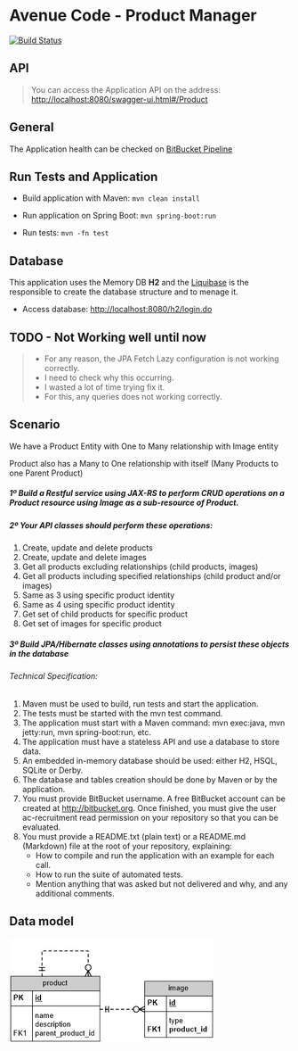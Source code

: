# Avenue Code - Product Manager

[![Build Status](https://travis-ci.org/marcopollivier/product-manager.svg?branch=master)](https://travis-ci.org/marcopollivier/product-manager)

## API

> You can access the Application API on the address: [http://localhost:8080/swagger-ui.html#/Product](http://localhost:8080/swagger-ui.html#/Product)

## General

The Application health can be checked on [BitBucket Pipeline](https://bitbucket.org/olliviermarco/avenuecode-product-manager/addon/pipelines/home#!/results)

## Run Tests and Application

- Build application with Maven: ```mvn clean install```

- Run application on Spring Boot: ```mvn spring-boot:run```

- Run tests: ```mvn -fn test```

## Database

This application uses the Memory DB **H2** and the [Liquibase](http://www.liquibase.org/) is the responsible to create the database structure and to menage it.

- Access database: [http://localhost:8080/h2/login.do](http://localhost:8080/h2/login.do)

## TODO - Not Working well until now

> - For any reason, the JPA Fetch Lazy configuration is not working correctly. 
> - I need to check why this occurring. 
> - I wasted a lot of time trying fix it. 
> - For this, any queries does not working correctly.

## Scenario

We have a Product Entity with One to Many relationship with Image entity

Product also has a Many to One relationship with itself (Many Products to one Parent Product) 

##### 1º Build a Restful service using JAX-RS to perform CRUD operations on a Product resource using Image as a sub-resource of Product.

##### 2º Your API classes should perform these operations:

1. Create, update and delete products
2. Create, update and delete images
3. Get all products excluding relationships (child products, images) 
4. Get all products including specified relationships (child product and/or images) 
5. Same as 3 using specific product identity 
6. Same as 4 using specific product identity 
7. Get set of child products for specific product 
8. Get set of images for specific product


##### 3º Build JPA/Hibernate classes using annotations to persist these objects in the database 

###### Technical Specification:

1. Maven must be used to build, run tests and start the application.
2. The tests must be started with the mvn test command.
3. The application must start with a Maven command: mvn exec:java, mvn jetty:run, mvn spring-boot:run, etc.
4. The application must have a stateless API and use a database to store data.
5. An embedded in-memory database should be used: either H2, HSQL, SQLite or Derby.
6. The database and tables creation should be done by Maven or by the application.
7. You must provide BitBucket username. A free BitBucket account can be created at http://bitbucket.org. Once finished, you must give the user ac-recruitment read permission on your repository so that you can be evaluated. 
8. You must provide a README.txt (plain text) or a README.md (Markdown) file at the root of your repository, explaining:
    - How to compile and run the application with an example for each call.
    - How to run the suite of automated tests.
    - Mention anything that was asked but not delivered and why, and any additional comments.
    
## Data model

![alt text](readme/img/image002.png "Model")